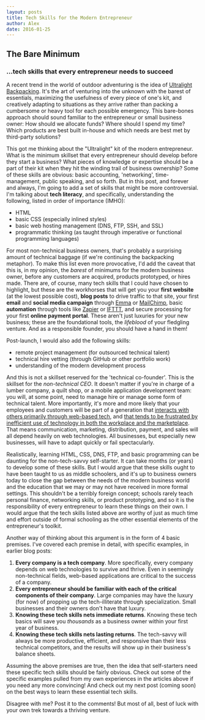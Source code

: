 ```yaml
---
layout: posts
title: Tech Skills for the Modern Entrepreneur
author: Alex
date: 2016-01-25
---
```


## The Bare Minimum
### ...tech skills that every entrepreneur needs to succeed

A recent trend in the world of outdoor adventuring is the idea of [Ultralight Backpacking](http://www.rei.com/learn/expert-advice/ultralight-backpacking.html). It's the art of venturing into the unknown with the barest of essentials, maximizing the usefulness of every piece of one's kit, and creatively adapting to situations as they arrive rather than packing a cumbersome or heavy tool for each possible emergency. This bare-bones approach should sound familiar to the entrepreneur or small business owner: How should we allocate funds? Where should I spend my time? Which products are best built in-house and which needs are best met by third-party solutions?

This got me thinking about the "Ultralight" kit of the modern entrepreneur. What is the minimum skillset that every entrepreneur should develop before they start a business? What pieces of knowledge or expertise should be a part of their kit when they hit the winding trail of business ownership? Some of these skills are obvious: basic accounting, 'networking', time-management, public speaking, and so forth. But in this post, and forever and always, I'm going to add a set of skills that might be more controversial. I'm talking about **tech literacy**, and specifically, understanding the following, listed in order of importance (IMHO):

+ HTML
+ basic CSS (especially inlined styles)
+ basic web hosting management (DNS, FTP, SSH, and SSL)
+ programmatic thinking (as taught through imperative or functional programming languages)

For most non-technical business owners, that's probably a surprising amount of technical baggage (if we're continuing the backpacking metaphor). To make this list even more provocative, I'd add the caveat that this is, in my opinion, the *barest* of minimums for the modern business owner, before any customers are acquired, products prototyped, or hires made. There are, of course, many tech skills that I could have chosen to highlight, but these are the workhorses that will get you your **first website** (at the lowest possible cost), **blog posts** to drive traffic to that site, your first **email** and **social media campaign** through [Emma](http://myemma.com/) or [MailChimp](http://mailchimp.com/), basic **automation** through tools like [Zapier](https://zapier.com/) or [IFTTT](https://ifttt.com/), and secure processing for your first **online payment portal**. These aren't just luxuries for your new business; these are the foundational tools, the *lifeblood* of your fledgling venture. And as a responsible founder, you should have a hand in them!

Post-launch, I would also add the following skills:

+ remote project management (for outsourced technical talent)
+ technical hire vetting (through GitHub or other portfolio work)
+ understanding of the modern development process

And this is not a skillset reserved for the 'technical co-founder'. This is the skillset for the *non-technical CEO*. It doesn't matter if you're in charge of a lumber company, a quilt shop, or a mobile application development team: you will, at some point, need to manage hire or manage some form of technical talent. More importantly, it's more and more likely that your employees and customers will be part of a generation that [interacts with others primarily through web-based tech](http://link.springer.com/article/10.1007/s10869-010-9172-7/fulltext.html), and [that tends to be frustrated by inefficient use of technology in both the workplace and the marketplace](http://rikleeninstitute.com/sites/default/files/images/rikleen.14millennials.pdf). That means communication, marketing, distribution, payment, and sales will all depend heavily on web technologies. All businesses, but especially new businesses, will have to adapt quickly or fail spectacularly. 

Realistically, learning HTML, CSS, DNS, FTP, and basic programming can be daunting for the non-tech-savvy self-starter. It can take months (or years) to develop some of these skills. But I would argue that these skills ought to have been taught to us as middle schoolers, and it's up to business owners today to close the gap between the needs of the modern business world and the education that we may or may not have received in more formal settings. This shouldn't be a terribly foreign concept; schools rarely teach personal finance, networking skills, or product prototyping, and so it is the responsibility of every entrepreneur to learn these things on their own. I would argue that the tech skills listed above are worthy of just as much time and effort outside of formal schooling as the other essential elements of the entrepreneur's toolkit.

Another way of thinking about this argument is in the form of 4 basic premises. I've covered each premise in detail, with specific examples, in earlier blog posts: 

1. **Every company is a tech company**. More specifically, every company depends on web technologies to survive and thrive. Even in seemingly non-technical fields, web-based applications are critical to the success of a company. 
2. **Every entrepreneur should be familiar with each of the critical components of their company**. Large companies may have the luxury (for now) of propping up the tech-illiterate through specialization. Small businesses and their owners don't have that luxury.
3. **Knowing these tech skills nets immediate returns**. Knowing these tech basics will save you *thousands* as a business owner within your first year of business.
4. **Knowing these tech skills nets lasting returns**. The tech-savvy will always be more productive, efficient, and responsive than their less technical competitors, and the results will show up in their business's balance sheets. 

Assuming the above premises are true, then the idea that self-starters need these specific tech skills should be fairly obvious. Check out some of the specific examples pulled from my own experiences in the articles above if you need any more convincing! And check out my next post (coming soon) on the best ways to learn these essential tech skills.

Disagree with me? Post it to the comments! But most of all, best of luck with your own trek towards a thriving venture. 